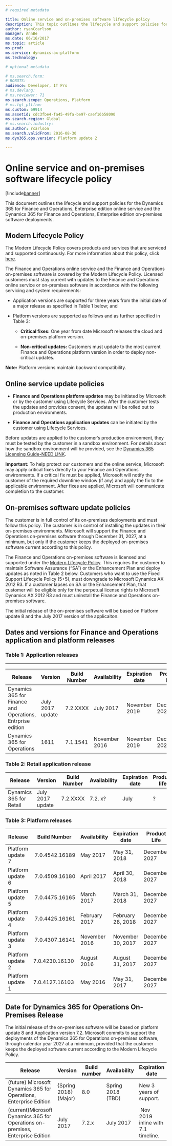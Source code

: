 ```yaml
---
# required metadata

title: Online service and on-premises software lifecycle policy
description: This topic outlines the lifecycle and support policies for the Dynamics 365 for Finance and Operations, Enterprise edition online service and on-premises software deployments.
author: ryanCcarlson 
manager: AnnBe
ms.date: 06/16/2017
ms.topic: article
ms.prod: 
ms.service: dynamics-ax-platform
ms.technology: 

# optional metadata

# ms.search.form: 
# ROBOTS: 
audience: Developer, IT Pro
# ms.devlang: 
# ms.reviewer: 71
ms.search.scope: Operations, Platform
# ms.tgt_pltfrm: 
ms.custom: 69914
ms.assetid: cdc3fbe4-fa45-49fa-be97-caef16b58090
ms.search.region: Global
# ms.search.industry: 
ms.author: rcarlson
ms.search.validFrom: 2016-08-30
ms.dyn365.ops.version: Platform update 2

---
```

# Online service and on-premises software lifecycle policy

[!include[banner](../includes/banner.md)]

This document outlines the lifecycle and support policies for the Dynamics 365 for Finance and Operations, Enterprise edition online service and the Dynamics 365 for Finance and Operations, Enterprise edition on-premises software deployments.

## Modern Lifecycle Policy

The Modern Lifecycle Policy covers products and services that are serviced and supported continuously. For more information about this policy, click [here](https://support.microsoft.com/en-us/help/30881).

The Finance and Operations online service and the Finance and Operations on-premises software is covered by the Modern Lifecycle Policy. Licensed customers must stay current with updates to the Finance and Operations online service or on-premises software in accordance with the following servicing and system requirements:

-   Application versions are supported for three years from the initial date of a major release as specified in Table 1 below; and

-   Platform versions are supported as follows and as further specified in Table 3:

    -   **Critical fixes:** One year from date Microsoft releases the cloud and on-premises platform version.

    -   **Non-critical updates:** Customers must update to the most current Finance and Operations platform version in order to deploy non-critical updates.

**Note:** Platform versions maintain backward compatibility.

## Online service update policies

-   **Finance and Operations platform updates** may be initiated by Microsoft or by the customer using Lifecycle Services. After the customer tests the updates and provides consent, the updates will be rolled out to production environments.

-   **Finance and Operations application updates** can be initiated by the customer using Lifecycle Services.

Before updates are applied to the customer’s production environment, they must be tested by the customer in a sandbox environment. For details about how the sandbox environment will be provided, see the [Dynamics 365 Licensing Guide-NEED LINK](https://www.microsoft.com/en-us/dynamics365/pricing).

**Important:** To help protect our customers and the online service, Microsoft may apply critical fixes directly to your Finance and Operations environments. If a critical fix must be applied, Microsoft will notify the customer of the required downtime window (if any) and apply the fix to the applicable environment. After fixes are applied, Microsoft will communicate completion to the customer.

## On-premises software update policies

The customer is in full control of its on-premises deployments and must follow this policy. The customer is in control of installing the updates in their on-premises environments. Microsoft will support the Finance and Operations on-premises software through December 31, 2027, at a minimum, but only if the customer keeps the deployed on-premises software current according to this policy.

The Finance and Operations on-premises software is licensed and supported under the [Modern Lifecycle Policy](https://support.microsoft.com/en-us/help/30881/modern-lifecycle-policy). This requires the customer to maintain Software Assurance (“SA”) or the Enhancement Plan and deploy updates as noted in Table 2 below. Customers who want to use the Fixed Support Lifecycle Policy (5+5), must downgrade to Microsoft Dynamics AX 2012 R3. If a customer lapses on SA or the Enhancement Plan, that customer will be eligible only for the perpetual license rights to Microsoft Dynamics AX 2012 R3 and must uninstall the Finance and Operations on-premises software.

The initial release of the on-premises software will be based on Platform update 8 and the July 2017 version of the applicaiton.

## Dates and versions for Finance and Operations application and platform releases

### Table 1: Application releases
-----------------------------

| Release              | Version   | Build Number | Availability  | Expiration date | Product life  |
|----------------------|-----------|--------------|---------------|-----------------|---------------|
|   Dynamics 365 for Finance and Operations, Entrprise edition  | July 2017 update | 7.2.XXXX | July 2017       | November 2019   | December 2027 |
| Dynamics 365 for Operations         | 1611      | 7.1.1541     | November 2016 | November 2019   | December 2027 |



### Table 2: Retail application release

| Release                | Version | Build Number | Availability | Expiration date | Product life  |
|------------------------|---------|--------------|--------------|-----------------|---------------|
| Dynamics 365 for Retail |   July 2017 update    | 7.2.XXXX   | 7.2. x?      | July         | ?               | December 2027 |

### Table 3: Platform releases

| Release           | Build Number    | Availability  | Expiration date  | Product Life  |
|-------------------|-----------------|---------------|------------------|---------------|
| Platform update 7 |  7.0.4542.16189 | May 2017      | May 31, 2018    | December 2027 |
| Platform update 6 |  7.0.4509.16180 | April 2017    | April 30, 2018     | December 2027 |
| Platform update 5 |  7.0.4475.16165 | March 2017    | March 31, 2018      | December 2027 |
| Platform update 4 |  7.0.4425.16161 | February 2017 | February 28, 2018   | December 2027 |
| Platform update 3 |  7.0.4307.16141 | November 2016 | November 30, 2017    | December 2027 |
| Platform update 2 | 7.0.4230.16130  | August 2016   | August 31, 2017  | December 2027 |
| Platform update 1 | 7.0.4127.16103  | May 2016      | May 31, 2017     | December 2027 |

## Date for Dynamics 365 for Operations On-Premises Release

The initial release of the on-premises software will be based on platform update 8 and Application version 7.2. Microsoft commits to support the deployments of the Dynamics 365 for Operations on-premises software, through calendar year 2027 at a minimum, provided that the customer keeps the deployed software current according to the Modern Lifecycle Policy.

| Release                                                                        | Version               | Build number | Availability      | Expiration date                     |
|--------------------------------------------------------------------------------|-----------------------|--------------|-------------------|-------------------------------------|
| (future) Microsoft Dynamics 365 for Operations, Enterprise Edition             | {Spring 2018} (Major) | 8.0          | Spring 2018 (TBD) | New 3 years of support.             |
| (current)Microsoft Dynamics 365 for Operations on-premises, Enterprise Edition | July 2017             | 7.2.x        | July 2017         |  Nov 2019 inline with 7.1 timeline. |
